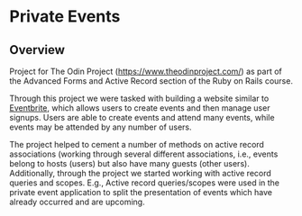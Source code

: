 # Private Events

## Overview

Project for The Odin Project (https://www.theodinproject.com/) as part of the Advanced Forms and Active Record section of the Ruby on Rails course.

Through this project we were tasked with building a website similar to [Eventbrite](https://www.eventbrite.com/), which allows users to create events and then manage user signups. Users are able to create events and attend many events, while events may be attended by any number of users.

The project helped to cement a number of methods on active record associations (working through several different associations, i.e., events belong to hosts (users) but also have many guests (other users). Additionally, through the project we started working with active record queries and scopes. E.g., Active record queries/scopes were used in the private event application to split the presentation of events which have already occurred and are upcoming.
